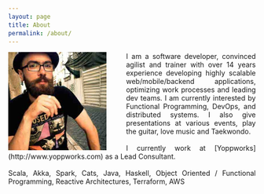 ```yaml
---
layout: page
title: About
permalink: /about/
---
```


<div class="overflow: auto;">
  <img style="float: left;margin-right:40px;" src="/images/avatar.jpg" width="200" height="200">
  <p style="text-align:justify; text-justify: inter-word;">I am a software developer, convinced agilist and trainer with over 14 years experience developing highly scalable web/mobile/backend applications, optimizing work processes and leading dev teams. I am currently interested by Functional Programming, DevOps, and distributed systems. I also give presentations at various events, play the guitar, love music and Taekwondo.
  <br/><br/>
  I currently work at [Yoppworks](http://www.yoppworks.com) as a Lead Consultant.
  <br/><br/>
  Scala, Akka, Spark, Cats, Java, Haskell, Object Oriented / Functional Programming, Reactive Architectures, Terraform, AWS</p>
</div>
